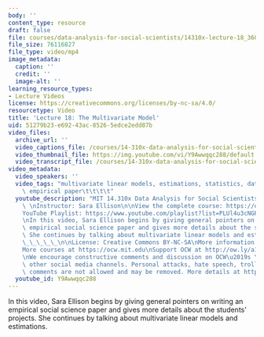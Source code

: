 ```yaml
---
body: ''
content_type: resource
draft: false
file: courses/data-analysis-for-social-scientists/14310x-lecture-18_360p_16_9.mp4
file_size: 76116827
file_type: video/mp4
image_metadata:
  caption: ''
  credit: ''
  image-alt: ''
learning_resource_types:
- Lecture Videos
license: https://creativecommons.org/licenses/by-nc-sa/4.0/
resourcetype: Video
title: 'Lecture 18: The Multivariate Model'
uid: 51279b23-e692-43ac-8526-5edce2edd87b
video_files:
  archive_url: ''
  video_captions_file: /courses/14-310x-data-analysis-for-social-scientists-spring-2023/1RvzT6-ZbcrzMrZ7SQO_y36jvRHVVvtOC_transcript.webvtt
  video_thumbnail_file: https://img.youtube.com/vi/Y9Awwqqc288/default.jpg
  video_transcript_file: /courses/14-310x-data-analysis-for-social-scientists-spring-2023/1RvzT6-ZbcrzMrZ7SQO_y36jvRHVVvtOC_transcript.pdf
video_metadata:
  video_speakers: ''
  video_tags: "multivariate linear models, estimations, statistics, data analysis,\
    \ empirical paper\t\t\t\t"
  youtube_description: "MIT 14.310x Data Analysis for Social Scientists, Spring 2023\
    \ \nInstructor: Sara Ellison\n\nView the complete course: https://ocw.mit.edu/courses/14-310x-data-analysis-for-social-scientists-spring-2023\n\
    YouTube Playlist: https://www.youtube.com/playlist?list=PLUl4u3cNGP61ATaGTFcSp7bhogloD2wHP\n\
    \nIn this video, Sara Ellison begins by giving general pointers on writing an\
    \ empirical social science paper and gives more details about the students' projects.\
    \ She continues by talking about multivariate linear models and estimations.\_\
    \_\_\_\_\_\n\nLicense: Creative Commons BY-NC-SA\nMore information at https://ocw.mit.edu/terms\n\
    More courses at https://ocw.mit.edu\nSupport OCW at http://ow.ly/a1If50zVRlQ\n\
    \nWe encourage constructive comments and discussion on OCW\u2019s YouTube and\
    \ other social media channels. Personal attacks, hate speech, trolling, and inappropriate\
    \ comments are not allowed and may be removed. More details at https://ocw.mit.edu/comments."
  youtube_id: Y9Awwqqc288
---
```

In this video, Sara Ellison begins by giving general pointers on writing an empirical social science paper and gives more details about the students' projects. She continues by talking about multivariate linear models and estimations.